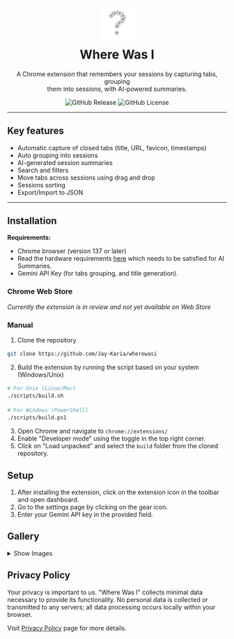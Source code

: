 <div align="center" style="margin-top: 30px">
    <img src="./assets/logo.png" alt="Logo" width="80" />
    <h1 style="margin-top: 12px;">Where Was I</h1>
    <p>
        A Chrome extension that remembers your sessions by capturing tabs, grouping<br/> them into sessions, with AI-powered summaries.
    </p>

  ![GitHub Release](https://img.shields.io/github/v/release/jay-karia/wherewasi?style=flat-square&label=version&color=%233fe042)
  ![GitHub License](https://img.shields.io/github/license/jay-karia/wherewasi?style=flat-square&color=%233f7fe0)


</div>

---

## Key features

- Automatic capture of closed tabs (title, URL, favicon, timestamps)
- Auto grouping into sessions
- AI-generated session summaries
- Search and filters
- Move tabs across sessions using drag and drop
- Sessions sorting
- Export/Import to JSON

---

## Installation

**Requirements:**

- Chrome browser (version 137 or later)
- Read the hardware requirements [here](https://developer.chrome.com/docs/ai/get-started#hardware) which needs to be satisfied for AI Summaries.
- Gemini API Key (for tabs grouping, and title generation).

### Chrome Web Store

_Currently the extension is in review and not yet available on Web Store_

### Manual

1. Clone the repository

```sh
git clone https://github.com/Jay-Karia/wherewasi
```

2. Build the extension by running the script based on your system (Windows/Unix)

```sh
# For Unix (Linux/Mac)
./scripts/build.sh

# For Windows (PowerShell)
./scripts/build.ps1
```

3. Open Chrome and navigate to `chrome://extensions/`
4. Enable "Developer mode" using the toggle in the top right corner.
5. Click on "Load unpacked" and select the `build` folder from the cloned repository.

## Setup

1. After installing the extension, click on the extension icon in the toolbar and open dashboard.
2. Go to the settings page by clicking on the gear icon.
3. Enter your Gemini API key in the provided field.

## Gallery

<details>
  <summary>Show Images</summary>

_Extension popup_

![Popup](./gallery/popup.png)

_Dashboard_

![Dashboard](./gallery/dashboard-dark.png)

_Sessions view_

![Sessions](./gallery/sessions-view-dark.png)

_Timeline view_

![Timeline](./gallery/timeline-view-dark.png)

_List view_

![List-view](./gallery/list-view-dark.png)

_Settings_

![Settings](./gallery/settings-dark.png)

_Search results_

![Search results](./gallery/seach-results-dark.png)

</details>

## Privacy Policy

Your privacy is important to us. "Where Was I" collects minimal data necessary to provide its functionality. No personal data is collected or transmitted to any servers; all data processing occurs locally within your browser.

Visit [Privacy Policy](https://jay-karia.github.io/wherewasi/docs/privacy.html) page for more details.
